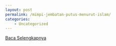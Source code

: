 ```yaml
---
layout: post
permalink: /mimpi-jembatan-putus-menurut-islam/
categories:
    - Uncategorized
---
```


[Baca Selengkapnya](/07)
